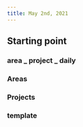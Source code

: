 ```yaml
---
title: May 2nd, 2021
---
```


## Starting point
### area _ project _ daily
### Areas
####
### Projects
####
### template
##
